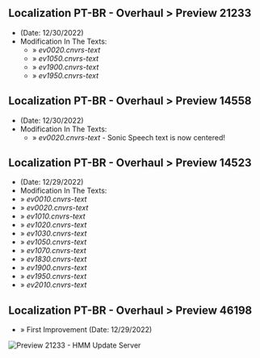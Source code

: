 ## Localization PT-BR - Overhaul > Preview 21233
- (Date: 12/30/2022)
- Modification In The Texts:
  - » *ev0020.cnvrs-text*
  - » *ev1050.cnvrs-text*
  - » *ev1900.cnvrs-text*
  - » *ev1950.cnvrs-text*

## Localization PT-BR - Overhaul > Preview 14558
- (Date: 12/30/2022)
- Modification In The Texts:
  - » *ev0020.cnvrs-text* - Sonic Speech text is now centered!

## Localization PT-BR - Overhaul > Preview 14523
- (Date: 12/29/2022)
- Modification In The Texts:
 - » *ev0010.cnvrs-text*
 - » *ev0020.cnvrs-text*
 - » *ev1010.cnvrs-text*
 - » *ev1020.cnvrs-text*
 - » *ev1030.cnvrs-text*
 - » *ev1050.cnvrs-text*
 - » *ev1070.cnvrs-text*
 - » *ev1830.cnvrs-text*
 - » *ev1900.cnvrs-text*
 - » *ev1950.cnvrs-text*
 - » *ev2010.cnvrs-text*

## Localization PT-BR - Overhaul > Preview 46198
- » First Improvement (Date: 12/29/2022)

![Preview 21233 - HMM Update Server](https://user-images.githubusercontent.com/88670125/210077224-821ff9d3-da16-41c1-99f9-f0f13210896f.png)
